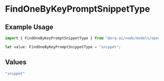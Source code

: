 # FindOneByKeyPromptSnippetType

## Example Usage

```typescript
import { FindOneByKeyPromptSnippetType } from "@orq-ai/node/models/operations";

let value: FindOneByKeyPromptSnippetType = "snippet";
```

## Values

```typescript
"snippet"
```